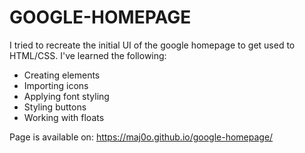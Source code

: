 # GOOGLE-HOMEPAGE

I tried to recreate the initial UI of the google homepage to get used to HTML/CSS. I've learned the following:

- Creating elements
- Importing icons
- Applying font styling
- Styling buttons
- Working with floats

Page is available on: https://maj0o.github.io/google-homepage/

